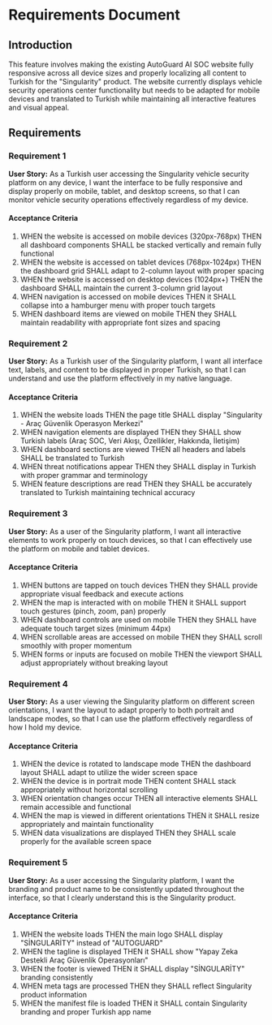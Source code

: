 # Requirements Document

## Introduction

This feature involves making the existing AutoGuard AI SOC website fully responsive across all device sizes and properly localizing all content to Turkish for the "Singularity" product. The website currently displays vehicle security operations center functionality but needs to be adapted for mobile devices and translated to Turkish while maintaining all interactive features and visual appeal.

## Requirements

### Requirement 1

**User Story:** As a Turkish user accessing the Singularity vehicle security platform on any device, I want the interface to be fully responsive and display properly on mobile, tablet, and desktop screens, so that I can monitor vehicle security operations effectively regardless of my device.

#### Acceptance Criteria

1. WHEN the website is accessed on mobile devices (320px-768px) THEN all dashboard components SHALL be stacked vertically and remain fully functional
2. WHEN the website is accessed on tablet devices (768px-1024px) THEN the dashboard grid SHALL adapt to 2-column layout with proper spacing
3. WHEN the website is accessed on desktop devices (1024px+) THEN the dashboard SHALL maintain the current 3-column grid layout
4. WHEN navigation is accessed on mobile devices THEN it SHALL collapse into a hamburger menu with proper touch targets
5. WHEN dashboard items are viewed on mobile THEN they SHALL maintain readability with appropriate font sizes and spacing

### Requirement 2

**User Story:** As a Turkish user of the Singularity platform, I want all interface text, labels, and content to be displayed in proper Turkish, so that I can understand and use the platform effectively in my native language.

#### Acceptance Criteria

1. WHEN the website loads THEN the page title SHALL display "Singularity - Araç Güvenlik Operasyon Merkezi"
2. WHEN navigation elements are displayed THEN they SHALL show Turkish labels (Araç SOC, Veri Akışı, Özellikler, Hakkında, İletişim)
3. WHEN dashboard sections are viewed THEN all headers and labels SHALL be translated to Turkish
4. WHEN threat notifications appear THEN they SHALL display in Turkish with proper grammar and terminology
5. WHEN feature descriptions are read THEN they SHALL be accurately translated to Turkish maintaining technical accuracy

### Requirement 3

**User Story:** As a user of the Singularity platform, I want all interactive elements to work properly on touch devices, so that I can effectively use the platform on mobile and tablet devices.

#### Acceptance Criteria

1. WHEN buttons are tapped on touch devices THEN they SHALL provide appropriate visual feedback and execute actions
2. WHEN the map is interacted with on mobile THEN it SHALL support touch gestures (pinch, zoom, pan) properly
3. WHEN dashboard controls are used on mobile THEN they SHALL have adequate touch target sizes (minimum 44px)
4. WHEN scrollable areas are accessed on mobile THEN they SHALL scroll smoothly with proper momentum
5. WHEN forms or inputs are focused on mobile THEN the viewport SHALL adjust appropriately without breaking layout

### Requirement 4

**User Story:** As a user viewing the Singularity platform on different screen orientations, I want the layout to adapt properly to both portrait and landscape modes, so that I can use the platform effectively regardless of how I hold my device.

#### Acceptance Criteria

1. WHEN the device is rotated to landscape mode THEN the dashboard layout SHALL adapt to utilize the wider screen space
2. WHEN the device is in portrait mode THEN content SHALL stack appropriately without horizontal scrolling
3. WHEN orientation changes occur THEN all interactive elements SHALL remain accessible and functional
4. WHEN the map is viewed in different orientations THEN it SHALL resize appropriately and maintain functionality
5. WHEN data visualizations are displayed THEN they SHALL scale properly for the available screen space

### Requirement 5

**User Story:** As a user accessing the Singularity platform, I want the branding and product name to be consistently updated throughout the interface, so that I clearly understand this is the Singularity product.

#### Acceptance Criteria

1. WHEN the website loads THEN the main logo SHALL display "SİNGULARİTY" instead of "AUTOGUARD"
2. WHEN the tagline is displayed THEN it SHALL show "Yapay Zeka Destekli Araç Güvenlik Operasyonları"
3. WHEN the footer is viewed THEN it SHALL display "SİNGULARİTY" branding consistently
4. WHEN meta tags are processed THEN they SHALL reflect Singularity product information
5. WHEN the manifest file is loaded THEN it SHALL contain Singularity branding and proper Turkish app name